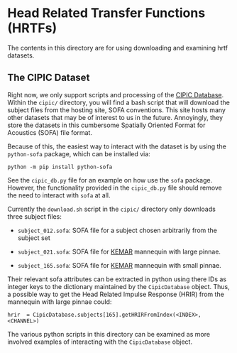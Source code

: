 # Head Related Transfer Functions (HRTFs)

The contents in this directory are for using downloading and examining 
hrtf datasets.

## The CIPIC Dataset

Right now, we only support scripts and processing of the 
[CIPIC Database](https://ieeexplore.ieee.org/document/969552). Within the 
`cipic/` directory, you will find a bash script that will download the subject
files from the hosting site, SOFA conventions. This site hosts many other
datasets that may be of interest to us in the future. Annoyingly, they 
store the datasets in this cumbersome Spatially Oriented Format for Acoustics 
(SOFA) file format. 

Because of this, the easiest way to interact with the dataset is by using 
the `python-sofa` package, which can be installed via:

```
python -m pip install python-sofa
```

See the `cipic_db.py` file for an example on how use the `sofa` package.
However, the functionality provided in the `cipic_db.py` file should remove the
need to interact with `sofa` at all. 

Currently the `download.sh` script in the `cipic/` directory only downloads 
three subject files:

* `subject_012.sofa`: SOFA file for a subject chosen arbitrarily from the subject
set

* `subject_021.sofa`: SOFA file for [KEMAR](https://www.grasacoustics.com/industries/audiology/kemar#:~:text=KEMAR%20%E2%80%93%20the%20manikin%20for%20hearing,%2C%20acoustic%20impedance%2C%20and%20modes.) mannequin with large pinnae.

* `subject_165.sofa`: SOFA file for [KEMAR](https://www.grasacoustics.com/industries/audiology/kemar#:~:text=KEMAR%20%E2%80%93%20the%20manikin%20for%20hearing,%2C%20acoustic%20impedance%2C%20and%20modes.) mannequin with small pinnae.

Their relevant sofa attributes can be extracted in python using there IDs as
integer keys to the dictionary maintained by the `CipicDatabase` object. Thus,
a possible way to get the Head Related Impulse Response (HRIR) from the 
mannequin with large pinnae could:

```
hrir  = CipicDatabase.subjects[165].getHRIRFromIndex(<INDEX>, <CHANNEL>)
```

The various python scripts in this directory can be examined as more involved
examples of interacting with the `CipicDatabase` object.

